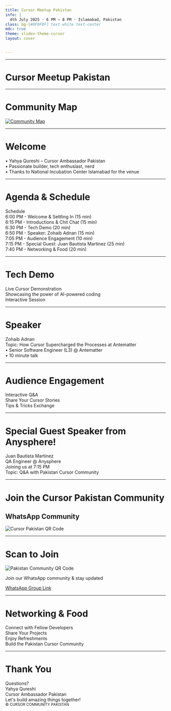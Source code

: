 ```yaml
---
title: Cursor Meetup Pakistan
info: |
  4th July 2025 · 6 PM – 8 PM · Islamabad, Pakistan
class: bg-[#0F0F0F] text-white text-center
mdc: true
theme: slidev-theme-cursor
layout: cover


---
```

<!--
<div class="flex flex-col items-center justify-center gap-6 h-full">
  <h2 class="text-4xl font-bold">Access the Slides</h2>
  <img src="./assets/slides_qr.png" alt="Slides QR Code" class="mx-auto w-64 h-64" />
  <p class="text-2xl">Slides URL will be shared soon</p>
</div>

 -->
---


<GlowBackground>
  <h1 class="text-8xl md:text-9xl font-bold tracking-tight text-white">Cursor Meetup Pakistan</h1>
</GlowBackground>

---

# Community Map

<div class="flex items-center justify-center h-full">
  <a href="https://lu.ma/cursorcommunity/map" target="_blank">
    <img src="./assets/map.png" alt="Community Map" class="mx-auto w-full max-w-4xl" />
  </a>
</div>

---

# Welcome

<div class="flex flex-col justify-center h-full">
  <div class="text-3xl space-y-8">
    <div>• Yahya Qureshi – Cursor Ambassador Pakistan</div>
    <div>• Passionate builder, tech enthusiast, nerd</div>
    <div>• Thanks to National Incubation Center Islamabad for the venue</div>
  </div>
</div>

---

# Agenda & Schedule

<div class="flex flex-col justify-center h-full">
  <div class="text-2xl space-y-6">
    <div class="font-bold text-3xl mb-8">Schedule</div>
    <div>6:00 PM - Welcome & Settling In (15 min)</div>
    <div>6:15 PM - Introductions & Chit Chat (15 min)</div>
    <div>6:30 PM - Tech Demo (20 min)</div>
    <div>6:50 PM - Speaker: Zohaib Adnan (15 min)</div>
    <div>7:05 PM - Audience Engagement (10 min)</div>
    <div>7:15 PM - Special Guest: Juan Bautista Martinez (25 min)</div>
    <div>7:40 PM - Networking & Food (20 min)</div>
  </div>
</div>

---

# Tech Demo

<div class="flex flex-col items-center justify-center h-full text-center space-y-12">
  <div class="text-5xl font-bold">Live Cursor Demonstration</div>
  <div class="text-3xl">Showcasing the power of AI-powered coding</div>
  <div class="text-4xl font-semibold">Interactive Session</div>
</div>

---

# Speaker

<div class="flex flex-col justify-center h-full">
  <div class="text-3xl space-y-8">
    <div class="text-4xl font-bold">Zohaib Adnan</div>
    <div class="text-2xl italic">Topic: How Cursor Supercharged the Processes at Antematter</div>
    <div class="space-y-4">
      <div>• Senior Software Engineer (L3) @ Antematter</div>
      <div>• 10 minute talk</div> <!-- Might comment this out -->
    </div>
  </div>
</div>

---

# Audience Engagement

<div class="flex flex-col items-center justify-center h-full text-center space-y-12">
  <div class="text-4xl font-bold">Interactive Q&A</div>
  <div class="text-4xl font-bold">Share Your Cursor Stories</div>
  <div class="text-4xl font-bold">Tips & Tricks Exchange</div>
</div>

---

# Special Guest Speaker from Anysphere!

<div class="flex flex-col justify-center h-full">
  <div class="text-3xl space-y-8">
    <div class="text-4xl font-bold">Juan Bautista Martinez</div>
    <div>QA Engineer @ Anysphere</div>
    <div class="text-2xl italic">Joining us at 7:15 PM</div>
    <div class="text-2xl">Topic: Q&A with Pakistan Cursor Community</div>
  </div>
</div>

---

# Join the Cursor Pakistan Community

<div class="flex items-center justify-center h-full">
  <div class="text-center space-y-6">
    <h2 class="text-4xl font-bold">WhatsApp Community</h2>
    <img src="./assets/cursor_pakistan_qr.png" alt="Cursor Pakistan QR Code" class="w-96 mx-auto" />
  </div>
</div>

---

# Scan to Join

<div class="flex items-center justify-center h-full">
  <div class="text-center space-y-6">
    <img src="./assets/cursor_pakistan_qr.png" alt="Pakistan Community QR Code" class="w-80 mx-auto" />
    <p class="text-2xl">Join our WhatsApp community & stay updated</p>
    <a href="https://chat.whatsapp.com/L3Vpb7LZ9OmIQXAkZzbybt" class="text-xl text-blue-400 hover:underline">WhatsApp Group Link</a>
  </div>
</div>

---

# Networking & Food

<div class="flex flex-col items-center justify-center h-full text-center space-y-10">
  <div class="text-4xl font-bold">Connect with Fellow Developers</div>
  <div class="text-4xl font-bold">Share Your Projects</div>
  <div class="text-4xl font-bold">Enjoy Refreshments</div>
  <div class="text-4xl font-bold">Build the Pakistan Cursor Community</div>
</div>

---

# Thank You

<div class="flex flex-col justify-center h-full relative">
  <div class="text-3xl space-y-8 text-center">
    <div class="text-4xl font-bold">Questions?</div>
    <div class="space-y-4">
      <div>Yahya Qureshi</div>
      <div>Cursor Ambassador Pakistan</div>
    </div>
    <div class="text-3xl font-semibold mt-8">Let's build amazing things together!</div>
  </div>
  <div class="absolute bottom-8 left-1/2 transform -translate-x-1/2">
    <small class="text-xl">© CURSOR COMMUNITY PAKISTAN</small>
  </div>
</div>